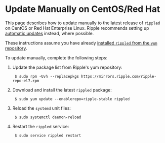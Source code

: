 # Update Manually on CentOS/Red Hat

This page describes how to update manually to the latest release of `rippled` on CentOS or Red Hat Enterprise Linux. Ripple recommends setting up [automatic updates](update-rippled-automatically-on-centos-rhel.html) instead, where possible.

These instructions assume you have already [installed `rippled` from the `yum` repository](install-rippled-on-centos-rhel-with-yum.html).

To update manually, complete the following steps:

1. Update the package list from Ripple's yum repository:

        $ sudo rpm -Uvh --replacepkgs https://mirrors.ripple.com/ripple-repo-el7.rpm

2. Download and install the latest `rippled` package:

        $ sudo yum update --enablerepo=ripple-stable rippled

3. Reload the `systemd` unit files:

        $ sudo systemctl daemon-reload

4. Restart the `rippled` service:

        $ sudo service rippled restart
